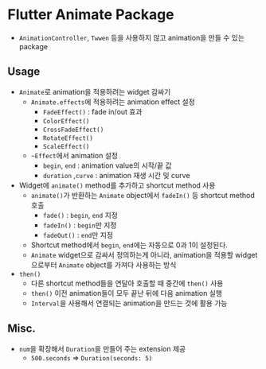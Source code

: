 # Flutter Animate Package

- `AnimationController`, `Twwen` 등을 사용하지 않고 animation을 만들 수 있는 package

## Usage

- `Animate`로 animation을 적용하려는 widget 감싸기
  - `Animate.effects`에 적용하려는 animation effect 설정
    - `FadeEffect()` : fade in/out 효과
    - `ColorEffect()`
    - `CrossFadeEffect()`
    - `RotateEffect()`
    - `ScaleEffect()`
  - `~Effect`에서 animation 설정
    - `begin`, `end` : animation value의 시작/끝 값
    - `duration` ,`curve` : animation 재생 시간 및 curve
- Widget에 `animate()` method를 추가하고 shortcut method 사용
  - `animate()`가 반환하는 `Animate` object에서 `fadeIn()` 등 shortcut method 호출
    - `fade()` : `begin`, `end` 지정
    - `fadeIn()` : `begin`만 지정
    - `fadeOut()` : `end`만 지정
  - Shortcut method에서 `begin`, `end`에는 자동으로 0과 1이 설정된다.
  - `Animate` widget으로 감싸서 정의하는게 아니라, animation을 적용할 widget으로부터 `Animate` object를 가져다 사용하는 방식
- `then()`
  - 다른 shortcut method들을 연달아 호출할 때 중간에 `then()` 사용
  - `then()` 이전 animation들이 모두 끝난 뒤에 다음 animation 실행
  - `Interval`을 사용해서 연결되는 animation을 만드는 것에 활용 가능

## Misc.

- `num`을 확장해서 `Duration`을 만들어 주는 extension 제공
  - `500.seconds` => `Duration(seconds: 5)`
